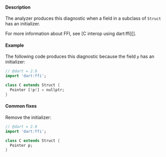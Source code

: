 #### Description

The analyzer produces this diagnostic when a field in a subclass of
`Struct` has an initializer.

For more information about FFI, see [C interop using dart:ffi][].

#### Example

The following code produces this diagnostic because the field `p` has an
initializer:

```dart
// @dart = 2.9
import 'dart:ffi';

class C extends Struct {
  Pointer [!p!] = nullptr;
}
```

#### Common fixes

Remove the initializer:

```dart
// @dart = 2.9
import 'dart:ffi';

class C extends Struct {
  Pointer p;
}
```